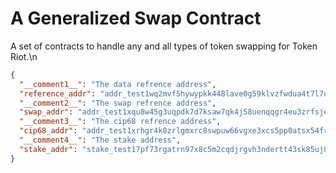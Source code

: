 # A Generalized Swap Contract
A set of contracts to handle any and all types of token swapping for Token Riot.\n
```json
{
  "__comment1__": "The data refrence address",
  "reference_addr": "addr_test1wq2mvf5hywypkk448lave0g59klvzfwdua4t7l7qhfc02dqdjr4sy",
  "__comment2__": "The swap refrence address",
  "swap_addr": "addr_test1xqu8w45g3uqpdk7d7ksaw7qk4j58uenqqgr4eu3zrfsje06nazx36k8xtuv03fk4sqmyxse0rxmjxkhtrpv0feywkw4s2drcrn",
  "__comment3__": "The cip68 refrence address",
  "cip68_addr": "addr_test1xrhgr4k8zrlgmxrc8swpuw66vgxe3xcs5pp0atsx54frfx6nazx36k8xtuv03fk4sqmyxse0rxmjxkhtrpv0feywkw4sr67cef",
  "__comment4__": "The stake address",
  "stake_addr": "stake_test17pf73rgatrn97x8c5m2cqdjrgvh3ndertt43sk85uj8t82cl7507x"
}
```
